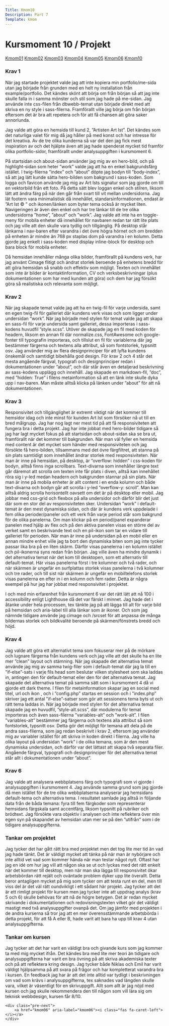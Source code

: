 ```yaml
---
Title: Kmom10
Description: Part 7
Template: kmom
---
```


Kursmoment 10 / Projekt
==================
<div class="sidebar">
    <a href="kmom01">Kmom01</a>
    <a href="kmom02">Kmom02</a>
    <a href="kmom03">Kmom03</a>
    <a href="kmom04">Kmom04</a>
    <a href="kmom05">Kmom05</a>
    <a href="kmom06">Kmom06</a>
    <a href="kmom10">Kmom10</a>
</div>

<div class="kmom-text">
    <h3>Krav 1</h3>
    <p>När jag startade projektet valde jag att inte kopiera min portfolio/me-sida utan jag började från grunden med en helt ny installation från example/portfolio. Det kändes skönt att börja om från början så att jag inte skulle falla in i samma mönster och stil som jag hade på me-sidan. Jag använde inte css-filen från dbwebb-temat utan började direkt med att skriva en ny style i sass-filerna. Framförallt ville jag börja om från början eftersom det är bra att repetera och för att få chansen att göra saker annorlunda.</p>
    <p>Jag valde att göra en hemsida till kund 2, ”Artisten Art Ist”. Det kändes som det naturliga valet för mig då jag håller på med konst och har intresse för det kreativa. Av de tre olika kunderna så var det den jag fick mest inspiration av och det hjälpte även att jag hade spenderat mycket tid framför olika portfolio-sidor, framförallt under analysuppgiften i kursmoment 6.</p>
    <p>På startsidan och about-sidan använder jag mig av en hero-bild, och på highlight-sidan som heter ”work” valde jag att ha en enkel bakgrundsfärg istället. I twig-filerna ”index” och ”about” döpte jag bodyn till ”body-index”, så att jag lätt kunde sätta hero-bilden som bakgrund i sass-koden. Som logga och favicon använde jag mig av Art Ists signatur som jag gjorde om till en vektorbild från ett foto. På detta sätt blev loggan enkel och stilren, liksom lätt att ändra färg på när den går från svart till vit mellan undersidorna. Jag lät footern vara minimalistisk då innehållet, standarsinformationen, endast är ”Art Ist © ” och ikonen/länken som byter tema också är mycket liten. Navigeringen är även den enkel och har tre länkar till de tre olika undersidorna ”home”, ”about” och ”work”. Jag valde att inte ha en toggle-meny för mobila enheter då innehållet för navbaren redan tar rätt lite plats och jag ville att den skulle vara tydlig och tillgänglig. På desktop står länkarna i nav-baren efter varandra i det övre högra hörnet och om bredden på enheten är mindre än 768 px staplas dom på varandra i en kolumn. Detta gjorde jag enkelt i sass-koden med display inline-block för desktop och bara block för mobila enheter.</p>
    <p>Då hemsidan innehåller många olika bilder, framförallt på kundens verk, har jag använt Cimage flitigt och ändrat storlek beroende på enhetens bredd för att göra hemsidan så snabb och effektiv som möjligt. Texten och innehållet som inte är bilder är kontaktinformation, CV och verksbeskrivningar (plus dokumentationen som har med kunden att göra) och dem har jag försökt göra så realistiska och relevanta som möjligt.</p>
    <h3>Krav 2</h3>
    <p>När jag skapade temat valde jag att ha en twig-fil för varje undersida, samt en egen twig-fil för galleriet där kundens verk visas och som ligger under undersidan ”work”. När jag började med stylen för temat valde jag att skapa en sass-fil för varje undersida samt galleriet, dessa importeras i sass-kodens huvudfil ”style.scss”. Utöver de skapade jag en fil med koden för headern, liksom en annan fil där normalize.css, FontAwesome och google-fonter till typografin importeras, och tillslut en fil för variablerna där jag bestämmer färgerna och textens alla attribut, så som fontstorlek, typsnitt osv. Jag använder mig av flera designprinciper för att lyfta kundens önskemål och samtidigt bibehålla god design. För krav 2 och 4 står det mesta angående färgval, typografi och designprinciper redan i dokumentationen under ”about”, och där står även en detaljerad beskrivning av sass-kodens upplägg och innehåll. Jag skapade en markdown-fil, ”doc”, med ”hidden: True” i filens metainformation så att en länk inte skulle dyka upp i nav-baren. Man måste alltså klicka på länken under ”about” för att nå dokumentationen.</p>
    <h3>Krav 3</h3>
    <p>Responsivitet och tillgänglighet är extremt viktigt när det kommer till hemsidor idag och inte minst för kunden Art Ist som försöker nå ut till en bred målgrupp. Jag har nog lagt ner mest tid på att få responsiviteten att fungera bra i detta projekt. Jag har inte jobbat med hero-bilder tidigare så jag har lagt mycket fokus på att startsidan och about-sidan ska se bra ut, framförallt när det kommer till bakgrunden. När man väl fyller en hemsida med content är det mycket som händer med responsiviteten och jag försökte få hero-bilden, tillsammans med det övre färgfiltret, att stanna på sin plats samtidigt som innehållet ändrar storlek med responsiviteten. När man är inne på hemsidan, på desktop, är ”overflow: hidden” i css-koden för bodyn, alltså finns inga scrollbars. Text-divarna som innehåller längre text går däremot att scrolla om texten inte får plats i diven, alltså kan innehållet röra sig i y-led medan headern och bakgrunden stannar på sin plats. När man är inne på mobila enheter är allt content i en enda kolumn och både text-divarna och bodyn går att scrolla i y-led ”overflow-y: scroll”. Man kan alltså aldrig scrolla horisontellt oavsett om det är på desktop eller mobil. Jag jobbar med css-grid och flexbox på alla undersidor och därför blir det just där som en stor del av responsiviteten sker. Undersidan ”work” i default-temat är den mest dynamiska sidan, och där är kundens verk uppdelade i fem olika perioder/paneler och ett verk från varje period står som bakgrund för de olika panelerna. Om man klickar på en period/panel expanderar panelen med hjälp av flex och på den aktiva panelen visas en större del av verket samt en beskrivande text och en pil-ikon som tar en vidare till galleriet för perioden. När man är inne på undersidan på en mobil eller en annan mindre enhet ville jag ta bort den dynamiska biten som jag inte tycker passar lika bra på en liten skärm. Därför visas panelerna i en kolumn istället och pil-ikonerna syns redan från början. Jag ville även ha mindre dynamik i det alternativa temat när det kom till desktopen, som ett alternativ till default-temat. Här visas panelerna först i tre kolumner och två rader, och när skärmen är ungefär en surfplattas storlek visas panelerna i två kolumner och tre rader, och till sist när skärmen är ungefär en mobiltelefons storlek visas panelerna en efter in i en kolumn och fem rader. Detta är några exempel på hur jag har jobbat med responsivitet i projektet.</p>
    <p>I och med min erfarenhet från kursmoment 6 var det rätt lätt att nå 100 i accessibility enligt Lighthouse då det var färskt i minnet. Jag hade det i åtanke under hela processen, tex tänkte jag på att lägga till alt för varje bild på hemsidan och aria-label till alla länkar som är ikoner. Och som jag nämnde tidigare använde jag cimage och <picture>/srcset för att anpassa de många bildernas storlek och bildkvalité beroende på skärmen/fönstrets bredd och höjd.</p>
    <h3>Krav 4</h3>
    <p>Jag valde att göra ett alternativt tema som fokuserar mer på de mörkare och lugnare färgerna från kundens verk och jag ville att det skulle ha en lite mer ”clean” layout och stämning. När jag skapade det alternativa temat använde jag mig av samma twig-filer som i default-temat där jag la till en ”if-else”-sats i varje fils head som beslutar vilken stylesheet som ska laddas in, antingen den för default-temat eller den för det alternativa temat. Jag skapade det alternativa temat på samma sätt som i kursmoment 4 då vi gjorde ett dark theme. I filen för metainformation skapar jag en social med titel, url och ikon , och i ”config.php” startas en session och i ”index.php” skriver jag ett antal ”if-else”-satser som gör att sessionens tema byts ut och rätt tema laddas in. När jag började med stylen för det alternativa temat skapade jag en huvudfil, ”style-alt.scss”, där modulerna för temat importeras och även sass-filerna ”variables-alt” och ”work-alt”. I filen ”variables-alt” bestämmer jag färgerna och textens alla attribut så som fontstorlek, typsnitt osv. Detta gör det möjligt för temana att dela på de andra sass-filerna, som jag redan beskrivit i krav 2, eftersom jag använder mig av variabler istället för att skriva in koden direkt i filerna. Jag ville ha olika layout på undersidan ”work” i de olika temana, som är den mest dynamiska undersidan, och därför var det lättast att skapa två separata filer.  Angående färgval, typografi och designprinciper för det alternativa temat står allt i dokumentationen under ”about”.</p>
    <h3>Krav 6</h3>
    <p>Jag valde att analysera webbplatsens färg och typografi som vi gjorde i analysuppgiften i kursmoment 4. Jag använde samma grund som jag gjorde då men istället för de tre olika webbplatserna analyserar jag hemsidans default-tema och alternativa tema. I resultatet samlade jag alltså in följande data från de båda temana: fyra till fem färgkoder som representerar hemsidans färgskala samt accentfärg, liksom typsnitt på rubriker och brödtext. Jag försökte vara objektiv i analysen och inte reflektera över min egen syn på skapandet av hemsidan utan mer se på den ”utifrån” som i de tidigare analysuppgifterna. </p>
    <h3>Tankar om projektet</h3>
    <p>Jag tycker det har gått rätt bra med projektet men det tog lite mer tid än vad jag hade tänkt. Det är väldigt mycket att tänka på när man är nybörjare och inte alltid vet vad som kommer hända när man testar något nytt. Oftast har jag en idé om hur jag vill att någon ska se ut och lyckas med det rätt enkelt när det kommer till desktop, men när man ska lägga till responsivitet ökar arbetsbördan rätt rejält och oväntade problem dyker upp lite överallt. Detta beror antagligen mycket på mig som tycker om att testa runt en del, men till viss del är det väl rätt oundvikligt i ett sådant här projekt. Jag tycker att det är ett rimligt projekt för kursen men jag tycker inte att uppdrag analys (krav 5 och 6) skulle behövas för att nå de högre betygen. Det är redan mycket skrivande i dokumentationen och redovisningstexten vilket gör det väldigt mastigt med två analysuppgifter ovanpå det. Om jag jämför med projekten i de andra kurserna så tror jag att en mer överensstämmande arbetsbörda i detta projekt, för att få A eller B, hade varit att bara ha upp till krav 4 utan analysuppgifterna. </p>
    <h3>Tankar om kursen</h3>
    <p>Jag tycker att det har varit en väldigt bra och givande kurs som jag kommer ta med mig mycket ifrån. Det kändes bra med lite mer teori än tidigare och analysuppgifterna har varit en bra övning på att skriva akademiska texter och på att reflektera kring design. Jag tycker både Niklas och Emil har varit väldigt hjälpsamma på att svara på frågor och har kompletterat varandra bra i kursen. En feedback jag har är att det inte alltid var tydligt i beskrivningen om vad som krävs i analysuppgifterna, tex saknades vad längden skulle vara, vilket är väsentligt för en skrivuppgift. Allt som allt är jag nöjd med kursen och jag skulle rekommendera den till någon som vill lära sig om teknisk webbdesign, kursen får 8/10.</p>

    <div class="pre-next">
        <a href="kmom06" aria-label="kmom06"><i class="fas fa-caret-left"></i></a>
    </div>
</div>
